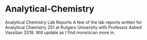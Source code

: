 # Analytical-Chemistry
Analytical Chemistry Lab Reports
A few of the lab reports written for Analytical Chemistry 251 at Rutgers University with Professor Asbed Vassilian 2018.
Will update as I find more/scan more in.
